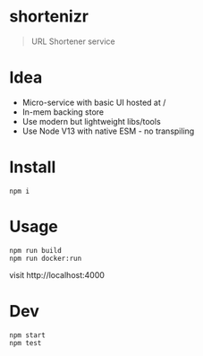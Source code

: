 # shortenizr

> URL Shortener service

# Idea
 - Micro-service with basic UI hosted at /
 - In-mem backing store
 - Use modern but lightweight libs/tools
 - Use Node V13 with native ESM - no transpiling

# Install
```shell
npm i
```

# Usage
```shell
npm run build
npm run docker:run
```
visit http://localhost:4000

# Dev
```shell
npm start
npm test
```

